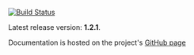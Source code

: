 [![Build Status](https://secure.travis-ci.org/timurstrekalov/saga.png?branch=master)](http://travis-ci.org/timurstrekalov/saga)

Latest release version: **1.2.1**. 

Documentation is hosted on the project's [GitHub page](http://timurstrekalov.github.com/saga/)
